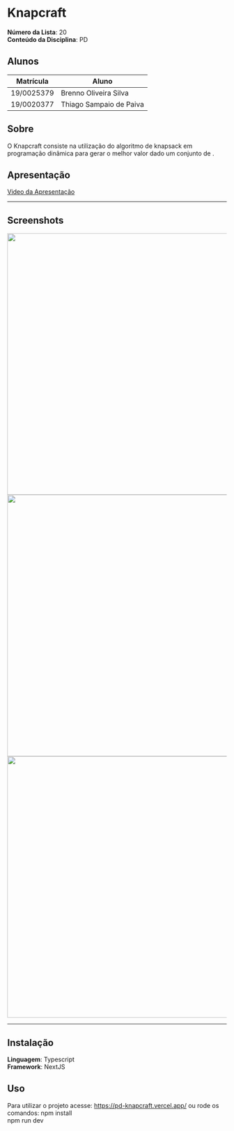 # Knapcraft

**Número da Lista**: 20<br>
**Conteúdo da Disciplina**: PD<br>

## Alunos

| Matrícula  | Aluno                   |
| ---------- | ----------------------- |
| 19/0025379 | Brenno Oliveira Silva   |
| 19/0020377 | Thiago Sampaio de Paiva |

## Sobre

O Knapcraft consiste na utilização do algoritmo de knapsack em programação dinâmica para gerar o melhor valor dado um conjunto de .

## Apresentação

[Video da Apresentação](assets/videos/apresentacao.mp4)

<hr>

## Screenshots

<img src="assets/images/telaInicial.png" width="600"/>

<img src="assets/images/telaJogo.png" width="600"/>

<img src="assets/images/telaPersonagem.png" width="600"/>
<hr>

## Instalação

**Linguagem**: Typescript<br>
**Framework**: NextJS<br>

## Uso

Para utilizar o projeto acesse: https://pd-knapcraft.vercel.app/ ou rode os comandos:
npm install<br>
npm run dev
